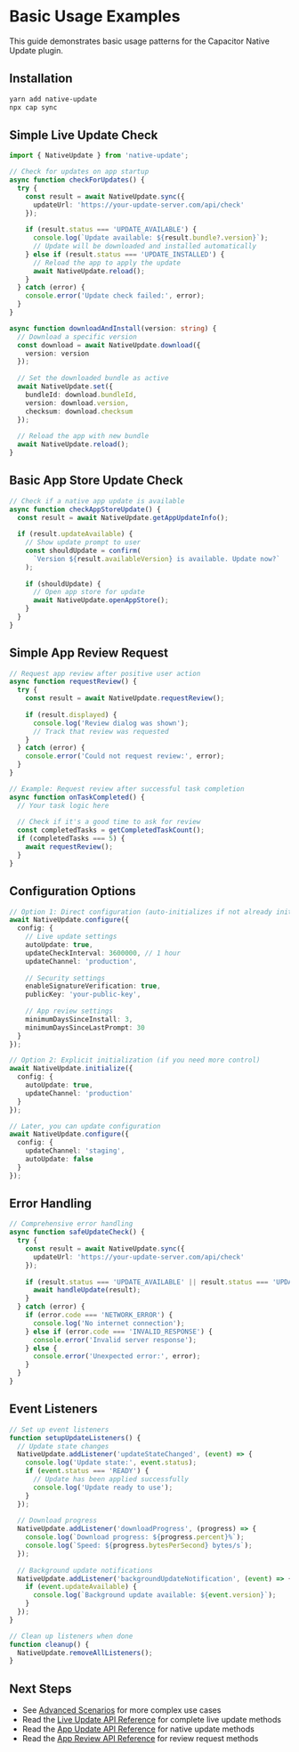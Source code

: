 # Basic Usage Examples

This guide demonstrates basic usage patterns for the Capacitor Native Update plugin.

## Installation

```bash
yarn add native-update
npx cap sync
```

## Simple Live Update Check

```typescript
import { NativeUpdate } from 'native-update';

// Check for updates on app startup
async function checkForUpdates() {
  try {
    const result = await NativeUpdate.sync({
      updateUrl: 'https://your-update-server.com/api/check'
    });
    
    if (result.status === 'UPDATE_AVAILABLE') {
      console.log(`Update available: ${result.bundle?.version}`);
      // Update will be downloaded and installed automatically
    } else if (result.status === 'UPDATE_INSTALLED') {
      // Reload the app to apply the update
      await NativeUpdate.reload();
    }
  } catch (error) {
    console.error('Update check failed:', error);
  }
}

async function downloadAndInstall(version: string) {
  // Download a specific version
  const download = await NativeUpdate.download({
    version: version
  });
  
  // Set the downloaded bundle as active
  await NativeUpdate.set({
    bundleId: download.bundleId,
    version: download.version,
    checksum: download.checksum
  });
  
  // Reload the app with new bundle
  await NativeUpdate.reload();
}
```

## Basic App Store Update Check

```typescript
// Check if a native app update is available
async function checkAppStoreUpdate() {
  const result = await NativeUpdate.getAppUpdateInfo();
  
  if (result.updateAvailable) {
    // Show update prompt to user
    const shouldUpdate = confirm(
      `Version ${result.availableVersion} is available. Update now?`
    );
    
    if (shouldUpdate) {
      // Open app store for update
      await NativeUpdate.openAppStore();
    }
  }
}
```

## Simple App Review Request

```typescript
// Request app review after positive user action
async function requestReview() {
  try {
    const result = await NativeUpdate.requestReview();
    
    if (result.displayed) {
      console.log('Review dialog was shown');
      // Track that review was requested
    }
  } catch (error) {
    console.error('Could not request review:', error);
  }
}

// Example: Request review after successful task completion
async function onTaskCompleted() {
  // Your task logic here
  
  // Check if it's a good time to ask for review
  const completedTasks = getCompletedTaskCount();
  if (completedTasks === 5) {
    await requestReview();
  }
}
```

## Configuration Options

```typescript
// Option 1: Direct configuration (auto-initializes if not already initialized)
await NativeUpdate.configure({
  config: {
    // Live update settings
    autoUpdate: true,
    updateCheckInterval: 3600000, // 1 hour
    updateChannel: 'production',
    
    // Security settings
    enableSignatureVerification: true,
    publicKey: 'your-public-key',
    
    // App review settings
    minimumDaysSinceInstall: 3,
    minimumDaysSinceLastPrompt: 30
  }
});

// Option 2: Explicit initialization (if you need more control)
await NativeUpdate.initialize({
  config: {
    autoUpdate: true,
    updateChannel: 'production'
  }
});

// Later, you can update configuration
await NativeUpdate.configure({
  config: {
    updateChannel: 'staging',
    autoUpdate: false
  }
});
```

## Error Handling

```typescript
// Comprehensive error handling
async function safeUpdateCheck() {
  try {
    const result = await NativeUpdate.sync({
      updateUrl: 'https://your-update-server.com/api/check'
    });
    
    if (result.status === 'UPDATE_AVAILABLE' || result.status === 'UPDATE_INSTALLED') {
      await handleUpdate(result);
    }
  } catch (error) {
    if (error.code === 'NETWORK_ERROR') {
      console.log('No internet connection');
    } else if (error.code === 'INVALID_RESPONSE') {
      console.error('Invalid server response');
    } else {
      console.error('Unexpected error:', error);
    }
  }
}
```

## Event Listeners

```typescript
// Set up event listeners
function setupUpdateListeners() {
  // Update state changes
  NativeUpdate.addListener('updateStateChanged', (event) => {
    console.log('Update state:', event.status);
    if (event.status === 'READY') {
      // Update has been applied successfully
      console.log('Update ready to use');
    }
  });
  
  // Download progress
  NativeUpdate.addListener('downloadProgress', (progress) => {
    console.log(`Download progress: ${progress.percent}%`);
    console.log(`Speed: ${progress.bytesPerSecond} bytes/s`);
  });
  
  // Background update notifications
  NativeUpdate.addListener('backgroundUpdateNotification', (event) => {
    if (event.updateAvailable) {
      console.log(`Background update available: ${event.version}`);
    }
  });
}

// Clean up listeners when done
function cleanup() {
  NativeUpdate.removeAllListeners();
}
```

## Next Steps

- See [Advanced Scenarios](./advanced-scenarios.md) for more complex use cases
- Read the [Live Update API Reference](../api/live-update-api.md) for complete live update methods
- Read the [App Update API Reference](../api/app-update-api.md) for native update methods
- Read the [App Review API Reference](../api/app-review-api.md) for review request methods